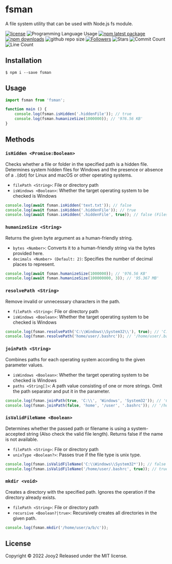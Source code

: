 # fsman
A file system utility that can be used with Node.js fs module.

[![license](https://img.shields.io/badge/license-MIT-blue.svg)](https://github.com/jooy2/fsman/blob/master/LICENSE)
![Programming Language Usage](https://img.shields.io/github/languages/top/jooy2/fsman)
[![npm latest package](https://img.shields.io/npm/v/fsman/latest.svg)](https://www.npmjs.com/package/fsman)
[![npm downloads](https://img.shields.io/npm/dm/fsman.svg)](https://www.npmjs.com/package/fsman)
![github repo size](https://img.shields.io/github/repo-size/jooy2/fsman)
[![Followers](https://img.shields.io/github/followers/jooy2?style=social)](https://github.com/jooy2)
![Stars](https://img.shields.io/github/stars/jooy2/fsman?style=social)
![Commit Count](https://img.shields.io/github/commit-activity/y/jooy2/fsman)
![Line Count](https://img.shields.io/tokei/lines/github/jooy2/fsman)

## Installation

```shell
$ npm i --save fsman
```

## Usage
```javascript
import fsman from 'fsman';

function main () {
    console.log(fsman.isHidden('.hiddenFile')); // true
    console.log(fsman.humanizeSize(1000000)); // '976.56 KB'
}
```

## Methods

### `isHidden <Promise:Boolean>`

Checks whether a file or folder in the specified path is a hidden file.
Determines system hidden files for Windows and the presence or absence of a `.`(dot) for Linux and macOS or other operating systems.
- `filePath <String>`: File or directory path
- `isWindows <Boolean>`: Whether the target operating system to be checked is Windows

```javascript
console.log(await fsman.isHidden('text.txt')); // false
console.log(await fsman.isHidden('.hiddenFile')); // true
console.log(await fsman.isHidden('.hiddenFile', true)); // false (Files with no hidden attribute applied in Windows)
```

### `humanizeSize <String>`

Returns the given byte argument as a human-friendly string.
- `bytes <Number>`: Converts it to a human-friendly string via the bytes provided here.
- `decimals <Number> (Default: 2)`: Specifies the number of decimal places to represent.

```javascript
console.log(await fsman.humanizeSize(1000000)); // '976.56 KB'
console.log(await fsman.humanizeSize(100000000, 3)); // '95.367 MB'
```

### `resolvePath <String>`

Remove invalid or unnecessary characters in the path.

- `filePath <String>`: File or directory path
- `isWindows <Boolean>`: Whether the target operating system to be checked is Windows

```javascript
console.log(fsman.resolvePath('C:\\Windows\\System32\\'), true); // 'C:\Windows\System32'
console.log(fsman.resolvePath('home/user/.bashrc')); // '/home/user/.bashrc'
```

### `joinPath <String>`

Combines paths for each operating system according to the given parameter values.

- `isWindows <Boolean>`: Whether the target operating system to be checked is Windows
- `paths <String[]>`: A path value consisting of one or more strings. Omit the path separator and put it in the parameter.

```javascript
console.log(fsman.joinPath(true, 'C:\\', 'Windows', 'System32')); // 'C:\Windows\System32'
console.log(fsman.joinPath(false, 'home', '/user', '.bashrc')); // '/home/user/.bashrc'
```

### `isValidFileName <Boolean>`

Determines whether the passed path or filename is using a system-accepted string (Also check the valid file length). Returns false if the name is not available.

- `filePath <String>`: File or directory path
- `unixType <Boolean?>`: Passes true if the file type is unix type.

```javascript
console.log(fsman.isValidFileName('C:\\Windows\\System32*')); // false
console.log(fsman.isValidFileName('/home/user/.bashrc', true)); // true
```

### `mkdir <void>`

Creates a directory with the specified path. Ignores the operation if the directory already exists.

- `filePath <String>`: File or directory path
- `recursive <Boolean?|true>`: Recursively creates all directories in the given path.

```javascript
console.log(fsman.mkdir('/home/user/a/b/c'));
```

## License
Copyright © 2022 Jooy2 Released under the MIT license.
